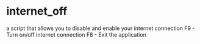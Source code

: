 # internet_off
a script that allows you to disable and enable your internet connection
F9 - Turn on/off internet connection
F8 - Exit the application
